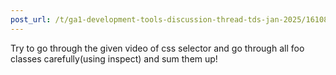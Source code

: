 ```yaml
---
post_url: /t/ga1-development-tools-discussion-thread-tds-jan-2025/161083/89
---
```

Try to go through the given video of css selector and go through all foo classes carefully(using inspect) and sum them up!